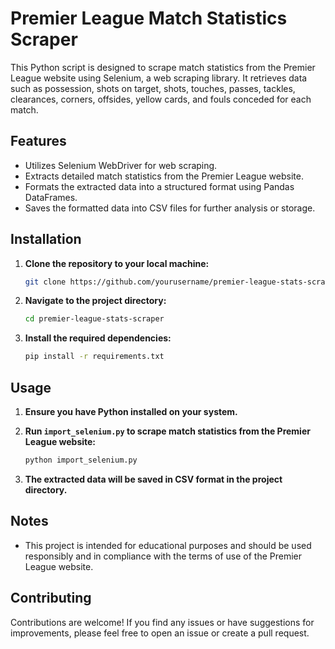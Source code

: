 # Premier League Match Statistics Scraper

This Python script is designed to scrape match statistics from the Premier League website using Selenium, a web scraping library. It retrieves data such as possession, shots on target, shots, touches, passes, tackles, clearances, corners, offsides, yellow cards, and fouls conceded for each match.

## Features

- Utilizes Selenium WebDriver for web scraping.
- Extracts detailed match statistics from the Premier League website.
- Formats the extracted data into a structured format using Pandas DataFrames.
- Saves the formatted data into CSV files for further analysis or storage.

## Installation

1. **Clone the repository to your local machine:**

    ```bash
    git clone https://github.com/yourusername/premier-league-stats-scraper.git
    ```

2. **Navigate to the project directory:**

    ```bash
    cd premier-league-stats-scraper
    ```

3. **Install the required dependencies:**

    ```bash
    pip install -r requirements.txt
    ```

## Usage

1. **Ensure you have Python installed on your system.**
2. **Run `import_selenium.py` to scrape match statistics from the Premier League website:**

    ```bash
    python import_selenium.py
    ```

3. **The extracted data will be saved in CSV format in the project directory.**

## Notes

- This project is intended for educational purposes and should be used responsibly and in compliance with the terms of use of the Premier League website.

## Contributing

Contributions are welcome! If you find any issues or have suggestions for improvements, please feel free to open an issue or create a pull request.
